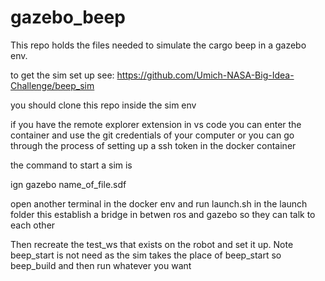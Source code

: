 # gazebo_beep

This repo holds the files needed to simulate the cargo beep in a gazebo env.

to get the sim set up see: https://github.com/Umich-NASA-Big-Idea-Challenge/beep_sim 

you should clone this repo inside the sim env

if you have the remote explorer extension in vs code you can enter the container and use the git credentials of your computer or you can go through the process of setting up a ssh token in the docker container

the command to start a sim is 

ign gazebo name_of_file.sdf

open another terminal in the docker env and run launch.sh in the launch folder this establish a bridge in betwen ros and gazebo so they can talk to each other


Then recreate the test_ws that exists on the robot and set it up. Note beep_start is not need as the sim takes the place of beep_start so beep_build and then run whatever you want


